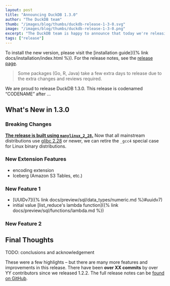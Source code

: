 ```yaml
---
layout: post
title: "Announcing DuckDB 1.3.0"
author: "The DuckDB team"
thumb: "/images/blog/thumbs/duckdb-release-1-3-0.svg"
image: "/images/blog/thumbs/duckdb-release-1-3-0.png"
excerpt: "The DuckDB team is happy to announce that today we're releasing DuckDB version 1.3.0, codenamed “CODENAME”."
tags: ["release"]
---
```


To install the new version, please visit the [installation guide]({% link docs/installation/index.html %}).
For the release notes, see the [release page](https://github.com/duckdb/duckdb/releases/tag/v1.3.0).

> Some packages (Go, R, Java) take a few extra days to release due to the extra changes and reviews required.

We are proud to release DuckDB 1.3.0. This release is codenamed “CODENAME” after ...

## What's New in 1.3.0


### Breaking Changes

[**The release is built using `manylinux_2_28`.**](https://github.com/duckdb/duckdb/pull/16956)
Now that all mainstream distributions use [glibc 2.28](https://lists.gnu.org/archive/html/info-gnu/2018-08/msg00000.html) or newer, we can retire the `_gcc4` special case for Linux binary distributions.

### New Extension Features

* encoding extension
* Iceberg (Amazon S3 Tables, etc.)

### New Feature 1

* [UUIDv7]({% link docs/preview/sql/data_types/numeric.md %}#uuidv7)
* initial value [list_reduce's lambda function]({% link docs/preview/sql/functions/lambda.md %})

### New Feature 2



## Final Thoughts

TODO: conclusions and acknowledgement

These were a few highlights – but there are many more features and improvements in this release.  There have been **over XX commits** by over YY contributors since we released 1.2.2.
The full release notes can be [found on GitHub](https://github.com/duckdb/duckdb/releases/tag/v1.3.0).

